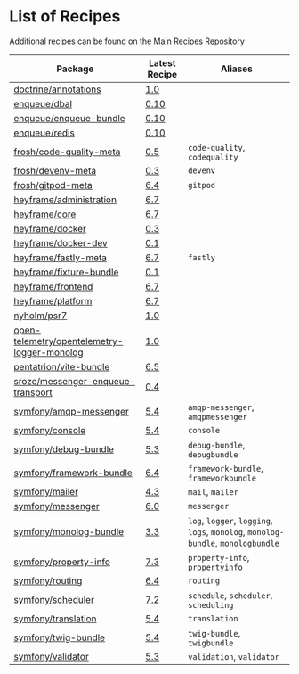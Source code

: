 # List of Recipes

Additional recipes can be found on the [Main Recipes Repository](https://github.com/symfony/recipes/blob/flex/main/RECIPES.md)

| Package | Latest Recipe | Aliases |
| --- | --- | --- |
| [doctrine/annotations](https://packagist.org/packages/doctrine/annotations) | [1.0](doctrine/annotations/1.0) |  |
| [enqueue/dbal](https://packagist.org/packages/enqueue/dbal) | [0.10](enqueue/dbal/0.10) |  |
| [enqueue/enqueue-bundle](https://packagist.org/packages/enqueue/enqueue-bundle) | [0.10](enqueue/enqueue-bundle/0.10) |  |
| [enqueue/redis](https://packagist.org/packages/enqueue/redis) | [0.10](enqueue/redis/0.10) |  |
| [frosh/code-quality-meta](https://packagist.org/packages/frosh/code-quality-meta) | [0.5](frosh/code-quality-meta/0.5) | `code-quality`, `codequality` |
| [frosh/devenv-meta](https://packagist.org/packages/frosh/devenv-meta) | [0.3](frosh/devenv-meta/0.3) | `devenv` |
| [frosh/gitpod-meta](https://packagist.org/packages/frosh/gitpod-meta) | [6.4](frosh/gitpod-meta/6.4) | `gitpod` |
| [heyframe/administration](https://packagist.org/packages/heyframe/administration) | [6.7](heyframe/administration/6.7) |  |
| [heyframe/core](https://packagist.org/packages/heyframe/core) | [6.7](heyframe/core/6.7) |  |
| [heyframe/docker](https://packagist.org/packages/heyframe/docker) | [0.3](heyframe/docker/0.3) |  |
| [heyframe/docker-dev](https://packagist.org/packages/heyframe/docker-dev) | [0.1](heyframe/docker-dev/0.1) |  |
| [heyframe/fastly-meta](https://packagist.org/packages/heyframe/fastly-meta) | [6.7](heyframe/fastly-meta/6.7) | `fastly` |
| [heyframe/fixture-bundle](https://packagist.org/packages/heyframe/fixture-bundle) | [0.1](heyframe/fixture-bundle/0.1) |  |
| [heyframe/frontend](https://packagist.org/packages/heyframe/frontend) | [6.7](heyframe/frontend/6.7) |  |
| [heyframe/platform](https://packagist.org/packages/heyframe/platform) | [6.7](heyframe/platform/6.7) |  |
| [nyholm/psr7](https://packagist.org/packages/nyholm/psr7) | [1.0](nyholm/psr7/1.0) |  |
| [open-telemetry/opentelemetry-logger-monolog](https://packagist.org/packages/open-telemetry/opentelemetry-logger-monolog) | [1.0](open-telemetry/opentelemetry-logger-monolog/1.0) |  |
| [pentatrion/vite-bundle](https://packagist.org/packages/pentatrion/vite-bundle) | [6.5](pentatrion/vite-bundle/6.5) |  |
| [sroze/messenger-enqueue-transport](https://packagist.org/packages/sroze/messenger-enqueue-transport) | [0.4](sroze/messenger-enqueue-transport/0.4) |  |
| [symfony/amqp-messenger](https://packagist.org/packages/symfony/amqp-messenger) | [5.4](symfony/amqp-messenger/5.4) | `amqp-messenger`, `amqpmessenger` |
| [symfony/console](https://packagist.org/packages/symfony/console) | [5.4](symfony/console/5.4) | `console` |
| [symfony/debug-bundle](https://packagist.org/packages/symfony/debug-bundle) | [5.3](symfony/debug-bundle/5.3) | `debug-bundle`, `debugbundle` |
| [symfony/framework-bundle](https://packagist.org/packages/symfony/framework-bundle) | [6.4](symfony/framework-bundle/6.4) | `framework-bundle`, `frameworkbundle` |
| [symfony/mailer](https://packagist.org/packages/symfony/mailer) | [4.3](symfony/mailer/4.3) | `mail`, `mailer` |
| [symfony/messenger](https://packagist.org/packages/symfony/messenger) | [6.0](symfony/messenger/6.0) | `messenger` |
| [symfony/monolog-bundle](https://packagist.org/packages/symfony/monolog-bundle) | [3.3](symfony/monolog-bundle/3.3) | `log`, `logger`, `logging`, `logs`, `monolog`, `monolog-bundle`, `monologbundle` |
| [symfony/property-info](https://packagist.org/packages/symfony/property-info) | [7.3](symfony/property-info/7.3) | `property-info`, `propertyinfo` |
| [symfony/routing](https://packagist.org/packages/symfony/routing) | [6.4](symfony/routing/6.4) | `routing` |
| [symfony/scheduler](https://packagist.org/packages/symfony/scheduler) | [7.2](symfony/scheduler/7.2) | `schedule`, `scheduler`, `scheduling` |
| [symfony/translation](https://packagist.org/packages/symfony/translation) | [5.4](symfony/translation/5.4) | `translation` |
| [symfony/twig-bundle](https://packagist.org/packages/symfony/twig-bundle) | [5.4](symfony/twig-bundle/5.4) | `twig-bundle`, `twigbundle` |
| [symfony/validator](https://packagist.org/packages/symfony/validator) | [5.3](symfony/validator/5.3) | `validation`, `validator` |